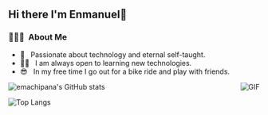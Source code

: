 <h2>Hi there I'm Enmanuel👋</h2>
<h3> 👨🏻‍💻 &nbsp;About Me </h3>

- 🧠 &nbsp; Passionate about technology and eternal self-taught.
- 👨‍💻 &nbsp; I am always open to learning new technologies.
- 😎 &nbsp; In my free time I go out for a bike ride and play with friends.
<img align="right" alt="GIF" src="https://raw.githubusercontent.com/haoruilee/haoruilee/master/pic/pusheencode.gif" />

![emachipana's GitHub stats](https://github-readme-stats.vercel.app/api?username=emachipana&show_icons=true&theme=dracula)

![Top Langs](https://github-readme-stats.vercel.app/api/top-langs/?username=emachipana&layout=compact&theme=dracula)
